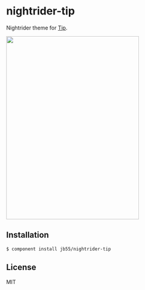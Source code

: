 
# nightrider-tip

  Nightrider theme for [Tip](https://github.com/component/tip).

  <img src="http://cl.ly/image/1S342X1l3D2K/Screen%20Shot%202013-01-24%20at%204.21.51%20PM.png" width="354px" height="487px">

## Installation

    $ component install jb55/nightrider-tip

## License

  MIT
